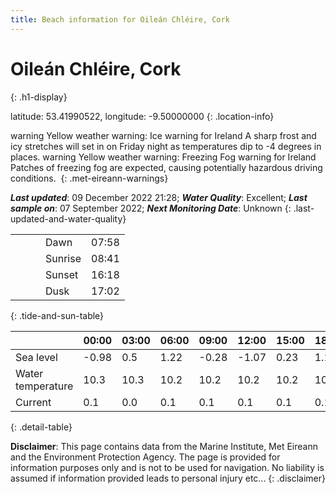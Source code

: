 ```yaml
---
title: Beach information for Oileán Chléire, Cork
---
```

# Oileán Chléire, Cork 
{: .h1-display}

latitude: 53.41990522, longitude: -9.50000000
{: .location-info}

<span class="material-icons yellow-warning">warning</span>&nbsp;Yellow weather warning: Ice warning for Ireland A sharp frost and icy stretches will set in on Friday night as temperatures dip to -4 degrees in places.&nbsp;<span class="material-icons yellow-warning">warning</span>&nbsp;Yellow weather warning: Freezing Fog warning for Ireland Patches of freezing fog are expected, causing potentially hazardous driving conditions.&nbsp;
{: .met-eireann-warnings}

___Last updated___: 09 December 2022 21:28; ___Water Quality___: Excellent;
___Last sample on___: 07 September 2022; ___Next Monitoring Date___: Unknown
{: .last-updated-and-water-quality}

|   |   |   |   |   |
|---|---|---|---|---|
|   |   |   | Dawn  | 07:58 |
|   |   |   | Sunrise  | 08:41 |
|   |   |   | Sunset  | 16:18 |
|   |   |   | Dusk  | 17:02 |
{: .tide-and-sun-table}

<div></div>

| | 00:00 | 03:00 | 06:00 | 09:00 | 12:00 | 15:00 | 18:00 | 21:00 |
|---|---|---|---|---|---|---|---|---|
| Sea level | -0.98 | 0.5 | 1.22 | -0.28| -1.07 | 0.23 | 1.17 | -0.09 |
| Water temperature | 10.3 | 10.3 | 10.2 | 10.2 | 10.2 | 10.2 | 10.3 | 10.3 |
| Current | 0.1 | 0.0 | 0.1 | 0.1 | 0.1| 0.1 | 0.1 | 0.1 |
{: .detail-table}

__Disclaimer__: This page contains data from the Marine Institute,
Met Eireann and the Environment Protection Agency. The page is provided for
information purposes only and is not to be used for navigation. No liability
is assumed if information provided leads to personal injury etc...
{: .disclaimer}